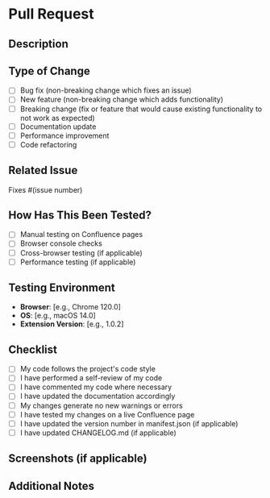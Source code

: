 # Pull Request

## Description
<!-- Describe your changes in detail -->

## Type of Change
<!-- Mark the relevant option with an x -->
- [ ] Bug fix (non-breaking change which fixes an issue)
- [ ] New feature (non-breaking change which adds functionality)
- [ ] Breaking change (fix or feature that would cause existing functionality to not work as expected)
- [ ] Documentation update
- [ ] Performance improvement
- [ ] Code refactoring

## Related Issue
<!-- Link to the issue this PR addresses -->
Fixes #(issue number)

## How Has This Been Tested?
<!-- Describe the tests you ran to verify your changes -->
- [ ] Manual testing on Confluence pages
- [ ] Browser console checks
- [ ] Cross-browser testing (if applicable)
- [ ] Performance testing (if applicable)

## Testing Environment
- **Browser**: [e.g., Chrome 120.0]
- **OS**: [e.g., macOS 14.0]
- **Extension Version**: [e.g., 1.0.2]

## Checklist
- [ ] My code follows the project's code style
- [ ] I have performed a self-review of my code
- [ ] I have commented my code where necessary
- [ ] I have updated the documentation accordingly
- [ ] My changes generate no new warnings or errors
- [ ] I have tested my changes on a live Confluence page
- [ ] I have updated the version number in manifest.json (if applicable)
- [ ] I have updated CHANGELOG.md (if applicable)

## Screenshots (if applicable)
<!-- Add screenshots to demonstrate the changes -->

## Additional Notes
<!-- Any additional information about this PR -->
